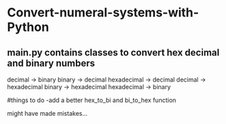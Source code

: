 # Convert-numeral-systems-with-Python
main.py contains classes to convert hex decimal and binary numbers
-------------------------------------------------------------------------------------------------------------------------------------------------------------------------

decimal -> binary
binary -> decimal
hexadecimal -> decimal
decimal -> hexadecimal
binary -> hexadecimal
hexadecimal -> binary






#things to do
  -add a better hex_to_bi and bi_to_hex function

might have made mistakes...

